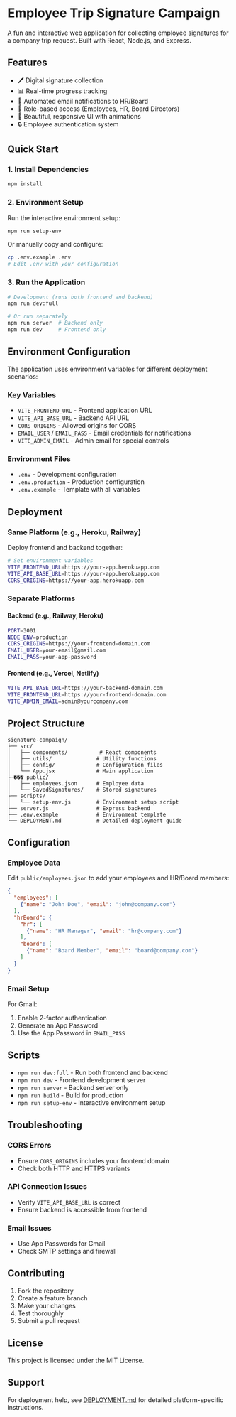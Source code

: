 # Employee Trip Signature Campaign

A fun and interactive web application for collecting employee signatures for a company trip request. Built with React, Node.js, and Express.

## Features

- 🖊️ Digital signature collection
- 📊 Real-time progress tracking
- 📧 Automated email notifications to HR/Board
- 👥 Role-based access (Employees, HR, Board Directors)
- 🎨 Beautiful, responsive UI with animations
- 🔒 Employee authentication system

## Quick Start

### 1. Install Dependencies
```bash
npm install
```

### 2. Environment Setup
Run the interactive environment setup:
```bash
npm run setup-env
```

Or manually copy and configure:
```bash
cp .env.example .env
# Edit .env with your configuration
```

### 3. Run the Application
```bash
# Development (runs both frontend and backend)
npm run dev:full

# Or run separately
npm run server  # Backend only
npm run dev     # Frontend only
```

## Environment Configuration

The application uses environment variables for different deployment scenarios:

### Key Variables

- `VITE_FRONTEND_URL` - Frontend application URL
- `VITE_API_BASE_URL` - Backend API URL  
- `CORS_ORIGINS` - Allowed origins for CORS
- `EMAIL_USER` / `EMAIL_PASS` - Email credentials for notifications
- `VITE_ADMIN_EMAIL` - Admin email for special controls

### Environment Files

- `.env` - Development configuration
- `.env.production` - Production configuration
- `.env.example` - Template with all variables

## Deployment

### Same Platform (e.g., Heroku, Railway)
Deploy frontend and backend together:

```bash
# Set environment variables
VITE_FRONTEND_URL=https://your-app.herokuapp.com
VITE_API_BASE_URL=https://your-app.herokuapp.com
CORS_ORIGINS=https://your-app.herokuapp.com
```

### Separate Platforms

#### Backend (e.g., Railway, Heroku)
```bash
PORT=3001
NODE_ENV=production
CORS_ORIGINS=https://your-frontend-domain.com
EMAIL_USER=your-email@gmail.com
EMAIL_PASS=your-app-password
```

#### Frontend (e.g., Vercel, Netlify)
```bash
VITE_API_BASE_URL=https://your-backend-domain.com
VITE_FRONTEND_URL=https://your-frontend-domain.com
VITE_ADMIN_EMAIL=admin@yourcompany.com
```

## Project Structure

```
signature-campaign/
├── src/
│   ├── components/          # React components
│   ├── utils/              # Utility functions
│   ├── config/             # Configuration files
│   └── App.jsx             # Main application
├─��� public/
│   ├── employees.json      # Employee data
│   └── SavedSignatures/    # Stored signatures
├── scripts/
│   └── setup-env.js        # Environment setup script
├── server.js               # Express backend
├── .env.example            # Environment template
└── DEPLOYMENT.md           # Detailed deployment guide
```

## Configuration

### Employee Data
Edit `public/employees.json` to add your employees and HR/Board members:

```json
{
  "employees": [
    {"name": "John Doe", "email": "john@company.com"}
  ],
  "hrBoard": {
    "hr": [
      {"name": "HR Manager", "email": "hr@company.com"}
    ],
    "board": [
      {"name": "Board Member", "email": "board@company.com"}
    ]
  }
}
```

### Email Setup
For Gmail:
1. Enable 2-factor authentication
2. Generate an App Password
3. Use the App Password in `EMAIL_PASS`

## Scripts

- `npm run dev:full` - Run both frontend and backend
- `npm run dev` - Frontend development server
- `npm run server` - Backend server only
- `npm run build` - Build for production
- `npm run setup-env` - Interactive environment setup

## Troubleshooting

### CORS Errors
- Ensure `CORS_ORIGINS` includes your frontend domain
- Check both HTTP and HTTPS variants

### API Connection Issues
- Verify `VITE_API_BASE_URL` is correct
- Ensure backend is accessible from frontend

### Email Issues
- Use App Passwords for Gmail
- Check SMTP settings and firewall

## Contributing

1. Fork the repository
2. Create a feature branch
3. Make your changes
4. Test thoroughly
5. Submit a pull request

## License

This project is licensed under the MIT License.

## Support

For deployment help, see [DEPLOYMENT.md](./DEPLOYMENT.md) for detailed platform-specific instructions.